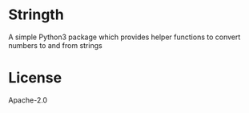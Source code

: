 
# Stringth

A simple Python3 package which provides helper functions to convert numbers to
and from strings

# License

Apache-2.0
